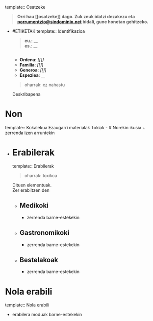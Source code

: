 template:: Osatzeke
> **Orri hau [[osatzeke]] dago. Zuk zeuk idatzi dezakezu eta [porrumentzio@sindominio.net](mailto:porrumentzio@sindominio.net) bidali, gune honetan gehitzeko.**

- #ETIKETAK
  template:: Identifikazioa
  > **eu.**: __  
  > **es.**: __
  
  ![]()
  
  + **Ordena**: _[[]]_
  + **Familia**: _[[]]_
  + **Generoa**: _[[]]_
  + **Espeziea**:  __ 
  
  > oharrak: ez nahastu
  
  Deskribapena
# Non
template:: Kokalekua
Ezaugarri materialak
Tokiak
	- # Norekin ikusia
	  + zerrenda izen arruntekin
- # Erabilerak
  template:: Erabilerak
  > oharrak: toxikoa
  
  Dituen elementuak.  
  Zer erabiltzen den
	- ## Medikoki 
	  + zerrenda barne-estekekin
	- ## Gastronomikoki
	  + zerrenda barne-estekekin
	- ## Bestelakoak 
	  + zerrenda barne-estekekin
# Nola erabili
template:: Nola erabili
+ erabilera moduak barne-estekekin